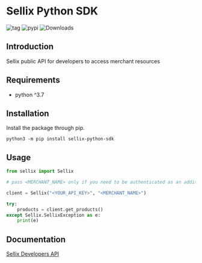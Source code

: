 # Sellix Python SDK 

![tag](https://img.shields.io/github/v/tag/sellix/python-sdk?sort=date&color=blueviolet)
![pypi](https://img.shields.io/pypi/v/sellix-python-sdk)
![Downloads](https://static.pepy.tech/badge/sellix-python-sdk)

## Introduction

Sellix public API for developers to access merchant resources

## Requirements

- python ^3.7

## Installation

Install the package through pip.

```
python3 -m pip install sellix-python-sdk
```

## Usage

```python
from sellix import Sellix

# pass <MERCHANT_NAME> only if you need to be authenticated as an additional store

client = Sellix("<YOUR_API_KEY>", "<MERCHANT_NAME>")

try:
    products = client.get_products()
except Sellix.SellixException as e:
    print(e)

```

## Documentation

[Sellix Developers API](https://developers.sellix.io)

